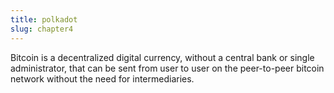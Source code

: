 ```yaml
---
title: polkadot
slug: chapter4
---
```


Bitcoin is a decentralized digital currency, without a central bank or single administrator, that can be sent from user to user on the peer-to-peer bitcoin network without the need for intermediaries.